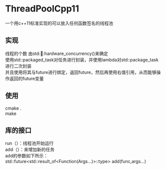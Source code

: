 # ThreadPoolCpp11  
一个用c++11标准实现的可以放入任何函数签名的线程池  

## 实现
线程的个数 由std::thread::hardware_concurrency()来确定  
使用std::packaged_task对任务进行封装，并使用lambda对std::package_task进行二次封装  
并且使用将其与future进行绑定，返回future，然后再使用右值引用，从而能够操作返回的future变量  

## 使用  
cmake .  
make  

## 库的接口  
run（）：线程池开始运行  
add（）：来增加新的任务  
add的参数如下所示：   
std::future<std::result_of<Function(Args...)>::type> add(func,args...)  

